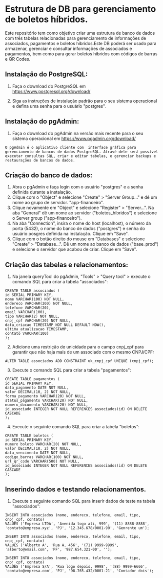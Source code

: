 # Estrutura de DB para gerenciamento de boletos híbridos.

Este repositório tem como objetivo criar uma estrutura de banco de dados com três tabelas relacionadas para gerenciamento de informações de associados, pagamentos e boletos híbridos.Este DB poderá ser usado para armazenar, gerenciar e consultar informações de associados e pagamentos, bem como para gerar boletos híbridos com códigos de barras e QR Codes.

## Instalação do PostgreSQL:

1. Faça o download do PostgreSQL em https://www.postgresql.org/download/

2. Siga as instruções de instalação padrão para o seu sistema operacional e defina uma senha para o usuário "postgres".

## Instalação do pgAdmin:

1. Faça o download do pgAdmin na versão mais recente para o seu sistema operacional em https://www.pgadmin.org/download/

```
O pgAdmin é o aplicativo cliente com  interface gráfica para gerenciamento de bancos de dados PostgreSQL. Atravé dele será possível executar consultas SQL, criar e editar tabelas, e gerenciar backups e restaurações de bancos de dados.
```
## Criação do banco de dados:

1. Abra o pgAdmin e faça login com o usuário "postgres" e a senha definida durante a instalação.
2. Clique com o "Object" e selecione "Create" > "Server Group..." e dê um nome ao grupo de servidor. "app-financeiro".
3. Clique novamente em "Object" e selecione "Register" > "Server...". Na aba "General" dê um nome ao servidor ("boletos_hibridos") e selecione o Server group ("app-financeiro").
4. Na aba "Connection", insira o nome do host (localhost), o número da porta (5432), o nome do banco de dados ("postgres") e senha do usuário posgres definida na instalação. Clique em "Save".
5. Clique com o botão direito do mouse em "Databases" e selecione "Create" > "Database...". Dê um nome ao banco de dados ("base_prod") e selecione o servidor que acabou de criar. Clique em "Save". 
   
## Criação das tabelas e relacionamentos:

1. Na janela queryTool do pgAdmin, "Tools" > "Query tool" >  execute o comando SQL para criar a tabela "associados":
```
CREATE TABLE associados (
id SERIAL PRIMARY KEY,
nome VARCHAR(100) NOT NULL,
endereco VARCHAR(200) NOT NULL,
telefone VARCHAR(20),
email VARCHAR(100),
tipo VARCHAR(2) NOT NULL,
cnpj_cpf VARCHAR(20) NOT NULL,
data_criacao TIMESTAMP NOT NULL DEFAULT NOW(),
ultima_atualizacao TIMESTAMP,
contato VARCHAR(100)
);
```

2. Adicione uma restrição de unicidade para o campo cnpj_cpf para garantir que não haja mais de um associado com o mesmo CNPJ/CPF:
```
ALTER TABLE associados ADD CONSTRAINT uk_cnpj_cpf UNIQUE (cnpj_cpf);
```

3. Execute o comando SQL para criar a tabela "pagamentos":
```
CREATE TABLE pagamentos (
id SERIAL PRIMARY KEY,
data_pagamento DATE NOT NULL,
valor DECIMAL(10, 2) NOT NULL,
forma_pagamento VARCHAR(20) NOT NULL,
status_pagamento VARCHAR(20) NOT NULL,
numero_documento VARCHAR(20) NOT NULL,
id_associado INTEGER NOT NULL REFERENCES associados(id) ON DELETE CASCADE
);
```
4. Execute o seguinte comando SQL para criar a tabela "boletos":
```
CREATE TABLE boletos (
id SERIAL PRIMARY KEY,
numero_boleto VARCHAR(20) NOT NULL,
valor DECIMAL(10, 2) NOT NULL,
data_vencimento DATE NOT NULL,
codigo_barras VARCHAR(100) NOT NULL,
url_qr_code VARCHAR(500) NOT NULL,
id_associado INTEGER NOT NULL REFERENCES associados(id) ON DELETE CASCADE
);
```
## Inserindo dados e testando relacionamentos.

1. Execute o seguinte comando SQL para inserir dados de teste na tabela "associados":
 ```  
INSERT INTO associados (nome, endereco, telefone, email, tipo, cnpj_cpf, contato)
VALUES ('Empresa LTDA', 'Avenida logo ali, 999', '(11) 8888-8888', 'contato@empresa.xyz', 'PJ', '12.345.678/0001-90', 'Genrente um');

INSERT INTO associados (nome, endereco, telefone, email, tipo, cnpj_cpf, contato)
VALUES ('Alberto A', 'Rua A, 456', '(71) 9999-9999', 'alberto@email.com', 'PF', '987.654.321-00', '');

INSERT INTO associados (nome, endereco, telefone, email, tipo, cnpj_cpf, contato)
VALUES ('Empresa S/A', 'Rua logo depois, 9998', '(88) 9999-6666', 'contato@empresa.com', 'PJ', '98.765.432/0001-21', 'Contador dois');
```